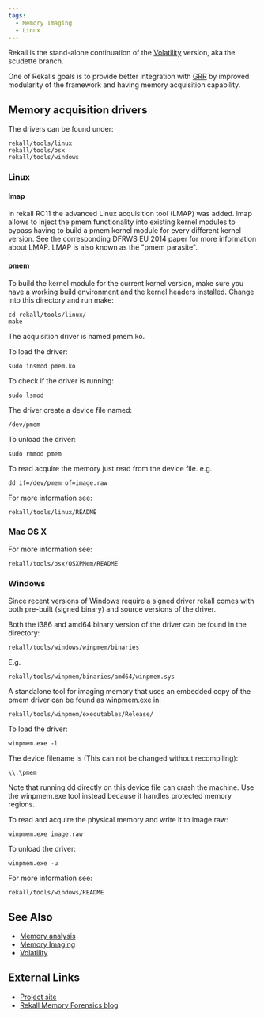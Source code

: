 ```yaml
---
tags:
  - Memory Imaging
  - Linux
---
```

Rekall is the stand-alone continuation of the [Volatility](volatility_framework.md)
version, aka the scudette branch.

One of Rekalls goals is to provide better integration with [GRR](grr.md) by
improved modularity of the framework and having memory acquisition capability.

## Memory acquisition drivers

The drivers can be found under:

    rekall/tools/linux
    rekall/tools/osx
    rekall/tools/windows

### Linux

#### lmap

In rekall RC11 the advanced Linux acquisition tool (LMAP) was added.
lmap allows to inject the pmem functionality into existing kernel
modules to bypass having to build a pmem kernel module for every
different kernel version. See the corresponding DFRWS EU 2014 paper for
more information about LMAP. LMAP is also known as the "pmem parasite".

#### pmem

To build the kernel module for the current kernel version, make sure you
have a working build environment and the kernel headers installed.
Change into this directory and run make:

    cd rekall/tools/linux/
    make

The acquisition driver is named pmem.ko.

To load the driver:

    sudo insmod pmem.ko

To check if the driver is running:

    sudo lsmod

The driver create a device file named:

    /dev/pmem

To unload the driver:

    sudo rmmod pmem

To read acquire the memory just read from the device file. e.g.

    dd if=/dev/pmem of=image.raw

For more information see:

    rekall/tools/linux/README

### Mac OS X

For more information see:

    rekall/tools/osx/OSXPMem/README

### Windows

Since recent versions of Windows require a signed driver rekall comes
with both pre-built (signed binary) and source versions of the driver.

Both the i386 and amd64 binary version of the driver can be found in the
directory:

    rekall/tools/windows/winpmem/binaries

E.g.

    rekall/tools/winpmem/binaries/amd64/winpmem.sys

A standalone tool for imaging memory that uses an embedded copy of the
pmem driver can be found as winpmem.exe in:

    rekall/tools/winpmem/executables/Release/

To load the driver:

    winpmem.exe -l

The device filename is (This can not be changed without recompiling):

    \\.\pmem

Note that running dd directly on this device file can crash the machine.
Use the winpmem.exe tool instead because it handles protected memory
regions.

To read and acquire the physical memory and write it to image.raw:

    winpmem.exe image.raw

To unload the driver:

    winpmem.exe -u

For more information see:

    rekall/tools/windows/README

## See Also

- [Memory analysis](memory_analysis.md)
- [Memory Imaging](memory_imaging.md)
- [Volatility](volatility_framework.md)

## External Links

- [Project site](http://www.rekall-forensic.com/)
- [Rekall Memory Forensics blog](http://blog.rekall-forensic.com/)
